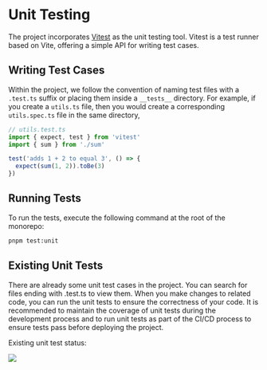 # Unit Testing

The project incorporates [Vitest](https://vitest.dev/) as the unit testing tool. Vitest is a test runner based on Vite, offering a simple API for writing test cases.

## Writing Test Cases

Within the project, we follow the convention of naming test files with a `.test.ts` suffix or placing them inside a `__tests__` directory. For example, if you create a `utils.ts` file, then you would create a corresponding `utils.spec.ts` file in the same directory,

```ts
// utils.test.ts
import { expect, test } from 'vitest'
import { sum } from './sum'

test('adds 1 + 2 to equal 3', () => {
  expect(sum(1, 2)).toBe(3)
})
```

## Running Tests

To run the tests, execute the following command at the root of the monorepo:

```bash
pnpm test:unit
```

## Existing Unit Tests

There are already some unit test cases in the project. You can search for files ending with .test.ts to view them. When you make changes to related code, you can run the unit tests to ensure the correctness of your code. It is recommended to maintain the coverage of unit tests during the development process and to run unit tests as part of the CI/CD process to ensure tests pass before deploying the project.

Existing unit test status:

![](/guide/test.png)
